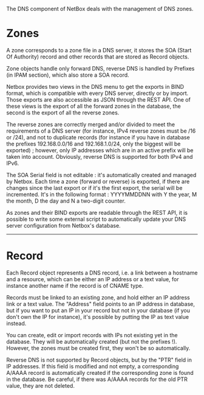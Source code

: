 The DNS component of NetBox deals with the management of DNS zones.

# Zones

A zone corresponds to a zone file in a DNS server, it stores the SOA (Start Of Authority) record and other records that are stored as Record objects.

Zone objects handle only forward DNS, reverse DNS is handled by Prefixes (in IPAM section), which also store a SOA record.

Netbox provides two views in the DNS menu to get the exports in BIND format, which is compatible with every DNS server, directly or by import. Those
exports are also accessible as JSON through the REST API. One of these views is the export of all the forward zones in the database,
the second is the export of all the reverse zones.

The reverse zones are correctly merged and/or divided to meet the requirements of a DNS server (for instance, IPv4 reverse zones must be /16 or /24), and
not to duplicate records (for instance if you have in database the prefixes 192.168.0.0/16 and 192.168.1.0/24, only the biggest will be exported) ; however,
only IP addresses which are in an active prefix will be taken into account. Obviously, reverse DNS is supported for both IPv4 and IPv6.

The SOA Serial field is not editable : it's automatically created and managed by Netbox. Each time a zone (forward or reverse) is exported,
if there are changes since the last export or if it's the first export, the serial will be incremented. It's in the following format :
YYYYMMDDNN with Y the year, M the month, D the day and N a two-digit counter.

As zones and their BIND exports are readable through the REST API, it is possible to write some external script to automatically update
your DNS server configuration from Netbox's database.

---

# Record

Each Record object represents a DNS record, i.e. a link between a hostname and a resource, which can be either an IP address or a text value,
for instance another name if the record is of CNAME type.

Records must be linked to an existing zone, and hold either an IP address link or a text value. The "Address" field points to an IP address
in database, but if you want to put an IP in your record but not in your database (if you don't own the IP for instance), it's possible
by putting the IP as text value instead.

You can create, edit or import records with IPs not existing yet in the database. They will be automatically created (but not the prefixes !).
However, the zones must be created first, they won't be so automatically.

Reverse DNS is not supported by Record objects, but by the "PTR" field in IP addresses. If this field is modified and not empty, a corresponding
A/AAAA record is automatically created if the corresponding zone is found in the database. Be careful, if there was A/AAAA records
for the old PTR value, they are not deleted.
